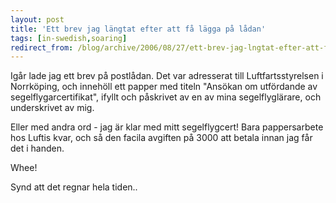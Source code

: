 ```yaml
---
layout: post
title: 'Ett brev jag längtat efter att få lägga på lådan'
tags: [in-swedish,soaring]
redirect_from: /blog/archive/2006/08/27/ett-brev-jag-lngtat-efter-att-f-lgga-p-ldan
---
```


Igår lade jag ett brev på postlådan. Det var adresserat till
Luftfartsstyrelsen i Norrköping, och innehöll ett papper med titeln
"Ansökan om utfördande av segelflygarcertifikat", ifyllt och påskrivet
av en av mina segelflyglärare, och underskrivet av mig.

Eller med andra ord - jag är klar med mitt segelflygcert! Bara
pappersarbete hos Luftis kvar, och så den facila avgiften på 3000 att
betala innan jag får det i handen.

Whee!

Synd att det regnar hela tiden..

